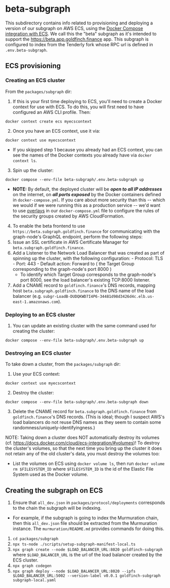 # beta-subgraph

This subdirectory contains info related to provisioning and deploying a version of our subgraph on AWS ECS, using the [Docker Compose integration with ECS](https://docs.docker.com/cloud/ecs-integration/). We call this the "beta" subgraph as it's intended to support the https://beta.app.goldfinch.finance app. This subgraph is configured to index from the Tenderly fork whose RPC url is defined in `.env.beta-subgraph`.

## ECS provisioning

### Creating an ECS cluster

From the `packages/subgraph` dir:

1. If this is your first time deploying to ECS, you'll need to create a Docker context for use with ECS. To do this, you will first need to have configured an AWS CLI profile. Then:
  ```
  docker context create ecs myecscontext
  ```
2. Once you have an ECS context, use it via:
  ```
  docker context use myecscontext
  ```
  - If you skipped step 1 because you already had an ECS context, you can see the names of the Docker contexts you already have via `docker context ls`.
3. Spin up the cluster:
  ```
  docker compose --env-file beta-subgraph/.env.beta-subgraph up
  ```
  - **NOTE:** By default, the deployed cluster will be ***open to all IP addresses*** on the internet, on ***all ports exposed*** by the Docker containers defined in `docker-compose.yml`. If you care about more security than this -- which we would if we were running this as a production service -- we'd want to use [overlays](https://docs.docker.com/cloud/ecs-integration/#tuning-the-cloudformation-template) in our `docker-compose.yml` file to configure the rules of the security groups created by AWS CloudFormation.
4. To enable the beta frontend to use `https://beta.subgraph.goldfinch.finance` for communicating with the graph-node's GraphQL endpoint, perform the following steps:
  1. Issue an SSL certificate in AWS Certificate Manager for `beta.subgraph.goldfinch.finance`.
  2. Add a Listener to the Network Load Balancer that was created as part of spinning up the cluster, with the following configuration:
    - Protocol: TLS
    - Port: 443
    - Default action: Forward to ( the Target Group corresponding to the graph-node's port 8000 )
      - To identify which Target Group corresponds to the graph-node's port 8000, see the load balancer's existing TCP:8000 listener.
  3. Add a CNAME record to `goldfinch.finance`'s DNS records, mapping host `beta.subgraph.goldfinch.finance` to the DNS name of the load balancer (e.g. `subgr-LoadB-DUDQKWD7I4P6-34481d98d3426d4c.elb.us-east-1.amazonaws.com`).

### Deploying to an ECS cluster

1. You can update an existing cluster with the same command used for creating the cluster:
  ```
  docker compose --env-file beta-subgraph/.env.beta-subgraph up
  ```

### Destroying an ECS cluster

To take down a cluster, from the `packages/subgraph` dir:

1. Use your ECS context:
  ```
  docker context use myecscontext
  ```
2. Destroy the cluster:
  ```
  docker compose --env-file beta-subgraph/.env.beta-subgraph down
  ```
3. Delete the CNAME record for `beta.subgraph.goldfinch.finance` from `goldfinch.finance`'s DNS records. (This is ideal; though I suspect AWS's load balancers do not reuse DNS names as they seem to contain some randomness/uniquely-identifyingness.)

NOTE: Taking down a cluster does NOT automatically destroy its volumes (cf. https://docs.docker.com/cloud/ecs-integration/#volumes)! To destroy the cluster's volumes, so that the next time you bring up the cluster it does not retain any of the old cluster's data, you must destroy the volumes too:

- List the volumes on ECS using `docker volume ls`, then run `docker volume rm $FILESYSTEM_ID` where `$FILESYSTEM_ID` is the id of the Elastic File System used as the Docker volume.

## Creating the subgraph on ECS

1. Ensure that `all_dev.json` in `packages/protocol/deployments` corresponds to the chain the subgraph will be indexing.
  - For example, if the subgraph is going to index the Murmuration chain, then this `all_dev.json` file should be extracted from the Murmuration instance. The `murmuration/README.md` provides commands for doing this.
1. `cd packages/subgraph`
1. `npx ts-node ./scripts/setup-subgraph-manifest-local.ts`
1. `npx graph create --node $LOAD_BALANCER_URL:8020 goldfinch-subgraph` where `$LOAD_BALANCER_URL` is the url of the load balancer created by the ECS cluster.
1. `npx graph codegen`
1. `npx graph deploy --node $LOAD_BALANCER_URL:8020 --ipfs $LOAD_BALANCER_URL:5002 --version-label v0.0.1 goldfinch-subgraph subgraph-local.yaml`
